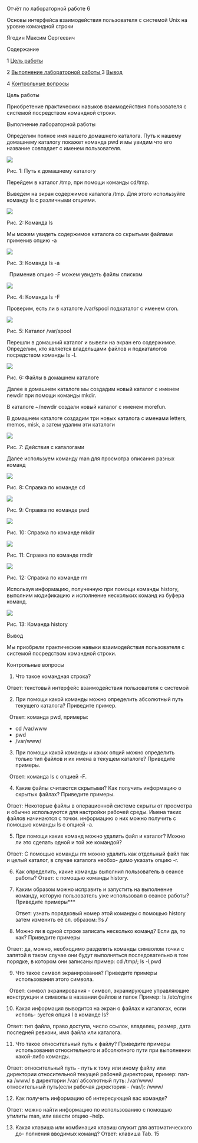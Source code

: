 ﻿Отчёт по лабораторной работе 6 

Основы интерфейса взаимодействия пользователя с системой Unix на уровне командной строки 

Ягодин Максим Сергеевич 

Содержание 

1 [ Цель работы ](#_page2_x68.00_y95.92)

2 [ Выполнение лабораторной работы ](#_page3_x68.00_y95.92)3 [ Вывод ](#_page10_x68.00_y95.92)

4 [ Контрольные вопросы ](#_page11_x68.00_y95.92)

<a name="_page2_x68.00_y95.92"></a>Цель работы 

Приобретение практических навыков взаимодействия пользователя с системой посредством командной строки.

<a name="_page3_x68.00_y95.92"></a>Выполнение лабораторной работы 

Определим полное имя нашего домашнего каталога. Путь к нашему домашнему каталогу покажет команда pwd и мы увидим что его название совпадает с именем пользователя.

![](1.png)

Рис. 1: Путь к домашнему каталогу 

Перейдем  в  каталог  /tmp,  при  помощи  команды  cd/tmp. 

Выведем на экран содержимое каталога /tmp. Для этого используйте команду ls с различными опциями.

![](2.png)

Рис. 2: Команда ls

Мы можем увидеть содержимое каталога со скрытыми файлами применив опцию -a

![](3.jpeg)

Рис. 3: Команда ls -a

` `Применив опцию -F можем увидеть файлы списком

![](4.png)

Рис. 4: Команда ls -F

Проверим, есть ли в каталоге /var/spool подкаталог с именем cron.  

![](5.png)

Рис. 5: Каталог /var/spool

Перешли в домашний каталог и вывели на экран его содержимое. Определим, кто является владельцами файлов и подкаталогов посредством команды ls -l.  

![](6.jpeg)

Рис. 6: Файлы в домашнем каталоге

Далее в домашнем каталоге мы создадим новый каталог с именем newdir при помощи команды mkdir.

В каталоге ~/newdir создали новый каталог с именем morefun.

В домашнем каталоге создадим три новых каталога с именами letters, memos, misk, а затем удалим эти каталоги 

![](7.png)

Рис. 7: Действия с каталогами

Далее  используем команду man для просмотра описания разных команд 

![](8.jpeg)

Рис. 8: Справка по команде cd

![](9.jpeg)

Рис. 9: Справка по команде pwd 

![](10.jpeg)

Рис. 10: Справка по команде mkdir

![](11.jpeg)

Рис. 11: Справка по команде rmdir 

![](12.png)

Рис. 12: Справка по команде rm

Используя информацию, полученную при помощи команды history, выполним модификацию и исполнение нескольких команд из буфера команд.

![](13.jpeg)

Рис. 13: Команда history

<a name="_page10_x68.00_y95.92"></a>Вывод 

Мы приобрели практические навыки взаимодействия пользователя с системой посредством командной строки.

<a name="_page11_x68.00_y95.92"></a>Контрольные вопросы 

1. Что такое командная строка?  

Ответ: текстовый интерфейс взаимодействия пользователя с системой

2. При помощи какой команды можно определить абсолютный путь текущего каталога? Приведите пример.

` `Ответ: команда pwd, примеры:

- cd /var/www
- pwd 
- /var/www/
3. При  помощи  какой  команды  и  каких  опций  можно  определить  только  тип файлов и их имена в текущем каталоге? Приведите примеры. 

` `Ответ: команда ls с опцией -F.

4. Какие файлы считаются скрытыми? Как получить информацию о скрытых файлах? Приведите примеры. 

Ответ:  Некоторые  файлы  в  операционной  системе  скрыты  от  просмотра  и обычно  используются  для  настройки  рабочей  среды.  Имена  таких  файлов начинаются с точки. информацию о них можно получить с помощью команды ls с опцией -a.

5. При помощи каких команд можно удалить файл и каталог? Можно ли это сделать одной и той же командой? 

Ответ:  С  помощью  команды  rm  можно  удалить  как  отдельный  файл  так  и целый каталог, в случае каталога необхо- димо указать опцию -r.

6. Как определить, какие команды выполнил пользователь в сеансе работы? Ответ: с помощью команды history.
6. Каким образом можно исправить и запустить на выполнение команду, которую пользователь уже использовал в сеансе работы? Приведите примеры***  

   Ответ:  узнать  порядковый номер  этой  команды с  помощью history затем изменить её сл. образом: !:s ***/***

8. Можно  ли  в  одной  строке  записать  несколько  команд?  Если  да,  то  как? Приведите примеры

Ответ:  да,  можно,  необходимо  разделить  команды  символом  точки  с  запятой  в таком случае они будут выполняться последовательно в том порядке, в котором они записаны пример: cd /tmp/; ls -l;pwd

9. Что  такое  символ  экранирования?  Приведите  примеры  использования  этого символа. 

` `Ответ:  символ  экранирования  -  символ,  экранирующие  управляющие конструкции и символы в названии файлов и папок Пример: ls /etc/nginx

10. Какая информация выводится на экран о файлах и каталогах, если исполь- зуется опция l в команде ls? 

Ответ:  тип  файла,  право  доступа,  число  ссылок,  владелец,  размер,  дата последней ревизии, имя файла или каталога.

11. Что  такое  относительный  путь  к  файлу?  Приведите  примеры использования  относительного  и  абсолютного  пути  при  выполнении какой-либо команды. 

Ответ: относительный путь  - путь к тому или иному файлу или директории относительной  текущей  рабочей  директории,  пример:  пап-  ка  /www/  в директории  /var/  абсолютный  путь:  /var/www/  относительный  путь(если рабочая директория - /var/): /www/

12. Как получить информацию об интересующей вас команде? 

Ответ: можно найти информацию по использованию с помощью утилиты man, или ввести опцию –help.

13. Какая клавиша или комбинация клавиш служит для автоматического до- полнения вводимых команд? Ответ: клавиша Tab.
15
